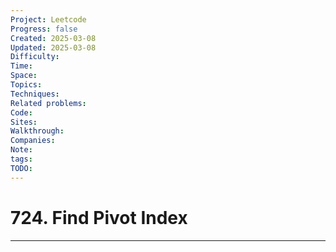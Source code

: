 ```yaml
---
Project: Leetcode
Progress: false
Created: 2025-03-08
Updated: 2025-03-08
Difficulty: 
Time: 
Space: 
Topics: 
Techniques: 
Related problems: 
Code: 
Sites: 
Walkthrough: 
Companies: 
Note: 
tags: 
TODO: 
---
```

# 724. Find Pivot Index
---
